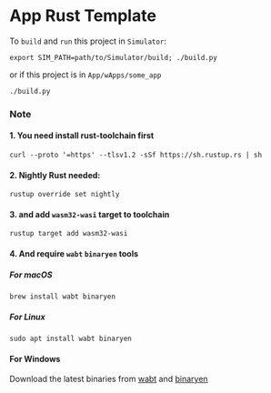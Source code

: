 # App Rust Template

To `build` and `run` this project in `Simulator`:

```shell
export SIM_PATH=path/to/Simulator/build; ./build.py
```

or if this project is in `App/wApps/some_app`

```shell
./build.py
```

### Note

#### 1. You need install rust-toolchain first

```shell
curl --proto '=https' --tlsv1.2 -sSf https://sh.rustup.rs | sh
```

#### 2. Nightly Rust needed:

```shell
rustup override set nightly 
```

#### 3. and add `wasm32-wasi` target to toolchain

```shell
rustup target add wasm32-wasi
```

#### 4. And require `wabt` `binaryen` tools

##### For macOS

```shell
brew install wabt binaryen
```

##### For Linux

```shell
sudo apt install wabt binaryen
```

#### For Windows

Download the latest binaries from [wabt](https://github.com/WebAssembly/wabt/releases)
and [binaryen](https://github.com/WebAssembly/binaryen/releases)
